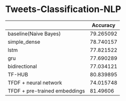 # Tweets-Classification-NLP

|              | Accuracy      |
| ------------- | ------------- |
| baseline(Naive Bayes)  | 79.265092  |
| simple_dense  | 78.740157  |
| lstm  | 77.821522	  |
| gru  | 77.690289	  |
| bidirectional  | 77.034121  |
| TF-HUB  | 80.839895  |
| TFDF + neural network | 74.015748  |
| TFDF + pre-trained embeddings  | 81.49606  |
